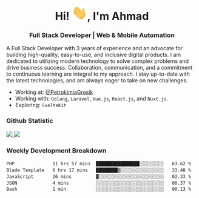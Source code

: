 <h1 align="center">Hi! <img src="https://raw.githubusercontent.com/ABSphreak/ABSphreak/master/gifs/Hi.gif" width="40px" />, I'm Ahmad</h1>


<h3 align="center">Full Stack Developer | Web & Mobile Automation </h3>

A Full Stack Developer with 3 years of experience and an advocate for building high-quality, easy-to-use, and inclusive digital products. I am dedicated to utilizing modern technology to solve complex problems and drive business success. Collaboration, communication, and a commitment to continuous learning are integral to my approach. I stay up-to-date with the latest technologies, and am always eager to take on new challenges.

- Working at: [@PetrokimiaGresik](https://petrokimia-gresik.com)
- Working with: `Golang`, `Laravel`, `Vue.js`, `React.js`, and `Nuxt.js`.
- Exploring: `SvelteKit`

  
### Github Statistic
<p align="left">
<a href="https://github.com/ahmadlaiq97">
  <img height="180em" src="https://github-readme-stats-eight-theta.vercel.app/api?username=ahmadlaiq&show_icons=true&theme=algolia&include_all_commits=true&count_private=true"/>
  <img height="180em" src="https://github-readme-stats-eight-theta.vercel.app/api/top-langs/?username=ahmadlaiq&layout=compact&langs_count=8&theme=algolia"/>
</a>
</p>


### Weekly Development Breakdown
<!--START_SECTION:waka-->

```txt
PHP              11 hrs 57 mins  ████████████████░░░░░░░░░   63.62 %
Blade Template   6 hrs 17 mins   ████████▒░░░░░░░░░░░░░░░░   33.48 %
JavaScript       26 mins         ▓░░░░░░░░░░░░░░░░░░░░░░░░   02.33 %
JSON             4 mins          ░░░░░░░░░░░░░░░░░░░░░░░░░   00.37 %
Bash             1 min           ░░░░░░░░░░░░░░░░░░░░░░░░░   00.13 %
```

<!--END_SECTION:waka-->
